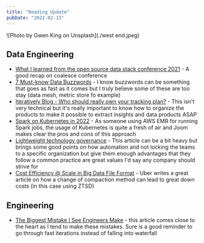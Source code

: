 ```yaml
---
title: "Reading Update"
pubDate: "2022-02-13"
---
```


![Photo by Gwen King on Unsplash](./west end.jpeg)

## Data Engineering

- [What I learned from the open source data stack conference 2021](https://jameskle.com/writes/open-source-data-stack-2021) - A good recap on coalesce conference
- [7 Must-know Data Buzzwords](https://kyligence.io/blog/7-must-know-data-buzzwords/) - I know buzzwords can be something that goes as fast as it comes but I truly believe some of these are too stay (data mesh, metric store fo example)
- [Iteratively Blog - Who should really own your tracking plan?](https://iterative.ly/blog/tracking-plan-ownership) - This isn't very technical but it's really important to know how to organize the products to make it possible to extract insights and data products ASAP
- [Spark on Kubernetes in 2022](https://medium.com/@vladimir.prus/spark-on-kubernetes-in-2022-32458999e831) - As someone using AWS EMR for running Spark jobs, the usage of Kubernetes is quite a fresh of air and Joom makes clear the pros and cons of this approach
- [Lightweight technology governance](https://www.thoughtworks.com/insights/articles/lightweight-technology-governance) - This article can be a bit heavy but brings some good points on how automation and not locking the teams to a specific organization but give them enough advantages that they follow a common practice are great values I'd say any company should strive for
- [Cost Efficiency @ Scale in Big Data File Format](https://eng.uber.com/cost-efficiency-big-data/) - Uber writes a great article on how a change of compaction method can lead to great down costs (in this case using ZTSD)

## Engineering

- [The Biggest Mistake I See Engineers Make](https://www.thezbook.com/the-biggest-mistake-i-see-engineers-make-2/) - this article comes close to the heart as I tend to make these mistakes. Sure is a good reminder to go through fast iterations instead of falling into waterfall
